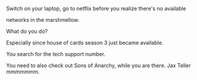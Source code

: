 Switch on your laptop, go to netflix before you realize there's no available

networks in the marshmellow.

What do you do?

Especially since house of cards season 3 just became available.

You search for the tech support number.

You need to also check out Sons of Anarchy, while you are there.  Jax Teller
mmmmmmm.